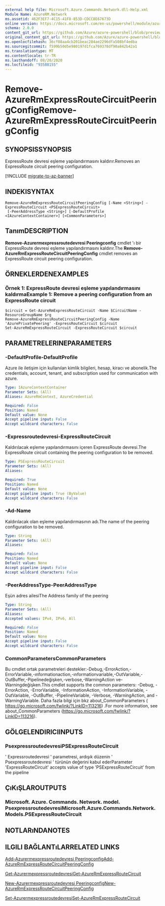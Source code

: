 ```yaml
---
external help file: Microsoft.Azure.Commands.Network.dll-Help.xml
Module Name: AzureRM.Network
ms.assetid: 462F3EF7-4C15-41F8-853D-CDCC8E67673D
online version: https://docs.microsoft.com/en-us/powershell/module/azurerm.network/remove-azurermexpressroutecircuitpeeringconfig
schema: 2.0.0
content_git_url: https://github.com/Azure/azure-powershell/blob/preview/src/ResourceManager/Network/Commands.Network/help/Remove-AzureRmExpressRouteCircuitPeeringConfig.md
original_content_git_url: https://github.com/Azure/azure-powershell/blob/preview/src/ResourceManager/Network/Commands.Network/help/Remove-AzureRmExpressRouteCircuitPeeringConfig.md
ms.openlocfilehash: 36cf08aa4cb201beac284ae2296dfa508bf4edba
ms.sourcegitcommit: f599b50d5e980197d1fca769378df90a842b42a1
ms.translationtype: MT
ms.contentlocale: tr-TR
ms.lasthandoff: 08/20/2020
ms.locfileid: "93588155"
---
```

# <span data-ttu-id="2ccde-101">Remove-AzureRmExpressRouteCircuitPeeringConfig</span><span class="sxs-lookup"><span data-stu-id="2ccde-101">Remove-AzureRmExpressRouteCircuitPeeringConfig</span></span>

## <span data-ttu-id="2ccde-102">SYNOPSIS</span><span class="sxs-lookup"><span data-stu-id="2ccde-102">SYNOPSIS</span></span>
<span data-ttu-id="2ccde-103">ExpressRoute devresi eşleme yapılandırmasını kaldırır.</span><span class="sxs-lookup"><span data-stu-id="2ccde-103">Removes an ExpressRoute circuit peering configuration.</span></span>

[!INCLUDE [migrate-to-az-banner](../../includes/migrate-to-az-banner.md)]

## <span data-ttu-id="2ccde-104">INDEKI</span><span class="sxs-lookup"><span data-stu-id="2ccde-104">SYNTAX</span></span>

```
Remove-AzureRmExpressRouteCircuitPeeringConfig [-Name <String>] -ExpressRouteCircuit <PSExpressRouteCircuit>
 [-PeerAddressType <String>] [-DefaultProfile <IAzureContextContainer>] [<CommonParameters>]
```

## <span data-ttu-id="2ccde-105">Tanım</span><span class="sxs-lookup"><span data-stu-id="2ccde-105">DESCRIPTION</span></span>
<span data-ttu-id="2ccde-106">**Remove-Azurermexpressroutedevresi Peeringconfig** cmdlet 'ı bir ExpressRoute devresi eşleme yapılandırmasını kaldırır.</span><span class="sxs-lookup"><span data-stu-id="2ccde-106">The **Remove-AzureRmExpressRouteCircuitPeeringConfig** cmdlet removes an ExpressRoute circuit peering configuration.</span></span>

## <span data-ttu-id="2ccde-107">ÖRNEKLERDEN</span><span class="sxs-lookup"><span data-stu-id="2ccde-107">EXAMPLES</span></span>

### <span data-ttu-id="2ccde-108">Örnek 1: ExpressRoute devresi eşleme yapılandırmasını kaldırma</span><span class="sxs-lookup"><span data-stu-id="2ccde-108">Example 1: Remove a peering configuration from an ExpressRoute circuit</span></span>
```
$circuit = Get-AzureRmExpressRouteCircuit -Name $CircuitName -ResourceGroupName $rg
Remove-AzureRmExpressRouteCircuitPeeringConfig -Name 'AzurePrivatePeering' -ExpressRouteCircuit $circuit
Set-AzureRmExpressRouteCircuit -ExpressRouteCircuit $circuit
```

## <span data-ttu-id="2ccde-109">PARAMETRELERINE</span><span class="sxs-lookup"><span data-stu-id="2ccde-109">PARAMETERS</span></span>

### <span data-ttu-id="2ccde-110">-DefaultProfile</span><span class="sxs-lookup"><span data-stu-id="2ccde-110">-DefaultProfile</span></span>
<span data-ttu-id="2ccde-111">Azure ile iletişim için kullanılan kimlik bilgileri, hesap, kiracı ve abonelik.</span><span class="sxs-lookup"><span data-stu-id="2ccde-111">The credentials, account, tenant, and subscription used for communication with azure.</span></span>

```yaml
Type: IAzureContextContainer
Parameter Sets: (All)
Aliases: AzureRmContext, AzureCredential

Required: False
Position: Named
Default value: None
Accept pipeline input: False
Accept wildcard characters: False
```

### <span data-ttu-id="2ccde-112">-Expressroutedevresi</span><span class="sxs-lookup"><span data-stu-id="2ccde-112">-ExpressRouteCircuit</span></span>
<span data-ttu-id="2ccde-113">Kaldırılacak eşleme yapılandırmasını içeren ExpressRoute devresi.</span><span class="sxs-lookup"><span data-stu-id="2ccde-113">The ExpressRoute circuit containing the peering configuration to be removed.</span></span>

```yaml
Type: PSExpressRouteCircuit
Parameter Sets: (All)
Aliases: 

Required: True
Position: Named
Default value: None
Accept pipeline input: True (ByValue)
Accept wildcard characters: False
```

### <span data-ttu-id="2ccde-114">-Ad</span><span class="sxs-lookup"><span data-stu-id="2ccde-114">-Name</span></span>
<span data-ttu-id="2ccde-115">Kaldırılacak olan eşleme yapılandırmasının adı.</span><span class="sxs-lookup"><span data-stu-id="2ccde-115">The name of the peering configuration to be removed.</span></span>

```yaml
Type: String
Parameter Sets: (All)
Aliases: 

Required: False
Position: Named
Default value: None
Accept pipeline input: False
Accept wildcard characters: False
```

### <span data-ttu-id="2ccde-116">-PeerAddressType</span><span class="sxs-lookup"><span data-stu-id="2ccde-116">-PeerAddressType</span></span>
<span data-ttu-id="2ccde-117">Eşün adres ailesi</span><span class="sxs-lookup"><span data-stu-id="2ccde-117">The Address family of the peering</span></span>

```yaml
Type: String
Parameter Sets: (All)
Aliases: 
Accepted values: IPv4, IPv6, All

Required: False
Position: Named
Default value: None
Accept pipeline input: False
Accept wildcard characters: False
```

### <span data-ttu-id="2ccde-118">CommonParameters</span><span class="sxs-lookup"><span data-stu-id="2ccde-118">CommonParameters</span></span>
<span data-ttu-id="2ccde-119">Bu cmdlet ortak parametreleri destekler:-Debug,-ErrorAction,-ErrorVariable,-ınformationaction,-ınformationvariable,-OutVariable,-OutBuffer,-Pipelinedeğişken,-verbose,-WarningAction ve-Warningdeğişken.</span><span class="sxs-lookup"><span data-stu-id="2ccde-119">This cmdlet supports the common parameters: -Debug, -ErrorAction, -ErrorVariable, -InformationAction, -InformationVariable, -OutVariable, -OutBuffer, -PipelineVariable, -Verbose, -WarningAction, and -WarningVariable.</span></span> <span data-ttu-id="2ccde-120">Daha fazla bilgi için bkz about_CommonParameters ( https://go.microsoft.com/fwlink/?LinkID=113216) .</span><span class="sxs-lookup"><span data-stu-id="2ccde-120">For more information, see about_CommonParameters (https://go.microsoft.com/fwlink/?LinkID=113216).</span></span>

## <span data-ttu-id="2ccde-121">GÖLGELENDIRICI</span><span class="sxs-lookup"><span data-stu-id="2ccde-121">INPUTS</span></span>

### <span data-ttu-id="2ccde-122">Psexpressroutedevresi</span><span class="sxs-lookup"><span data-stu-id="2ccde-122">PSExpressRouteCircuit</span></span>
<span data-ttu-id="2ccde-123">' Expressroutedevresi ' parametresi, ardışık düzenin ' Psexpressroutedevresi ' türünün değerini kabul eder</span><span class="sxs-lookup"><span data-stu-id="2ccde-123">Parameter 'ExpressRouteCircuit' accepts value of type 'PSExpressRouteCircuit' from the pipeline</span></span>

## <span data-ttu-id="2ccde-124">ÇıKıŞLAR</span><span class="sxs-lookup"><span data-stu-id="2ccde-124">OUTPUTS</span></span>

### <span data-ttu-id="2ccde-125">Microsoft. Azure. Commands. Network. model. Psexpressroutedevresi</span><span class="sxs-lookup"><span data-stu-id="2ccde-125">Microsoft.Azure.Commands.Network.Models.PSExpressRouteCircuit</span></span>

## <span data-ttu-id="2ccde-126">NOTLARıNDA</span><span class="sxs-lookup"><span data-stu-id="2ccde-126">NOTES</span></span>

## <span data-ttu-id="2ccde-127">ILGILI BAĞLANTıLAR</span><span class="sxs-lookup"><span data-stu-id="2ccde-127">RELATED LINKS</span></span>

[<span data-ttu-id="2ccde-128">Add-Azurermexpressroutedevresi Peeringconfig</span><span class="sxs-lookup"><span data-stu-id="2ccde-128">Add-AzureRmExpressRouteCircuitPeeringConfig</span></span>](Add-AzureRmExpressRouteCircuitPeeringConfig.md)

[<span data-ttu-id="2ccde-129">Get-Azurermexpressroutedevresi</span><span class="sxs-lookup"><span data-stu-id="2ccde-129">Get-AzureRmExpressRouteCircuit</span></span>](Get-AzureRmExpressRouteCircuit.md)

[<span data-ttu-id="2ccde-130">New-Azurermexpressroutedevresi Peeringconfig</span><span class="sxs-lookup"><span data-stu-id="2ccde-130">New-AzureRmExpressRouteCircuitPeeringConfig</span></span>](New-AzureRmExpressRouteCircuitPeeringConfig.md)

[<span data-ttu-id="2ccde-131">Set-Azurermexpressroutedevresi</span><span class="sxs-lookup"><span data-stu-id="2ccde-131">Set-AzureRmExpressRouteCircuit</span></span>](Set-AzureRmExpressRouteCircuit.md)
